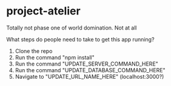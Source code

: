 # project-atelier
Totally not phase one of world domination. Not at all

What steps do people need to take to get this app running?
1) Clone the repo
2) Run the command "npm install"
3) Run the command "UPDATE_SERVER_COMMAND_HERE"
4) Run the command "UPDATE_DATABASE_COMMAND_HERE"
5) Navigate to "UPDATE_URL_NAME_HERE" (localhost:3000?)
